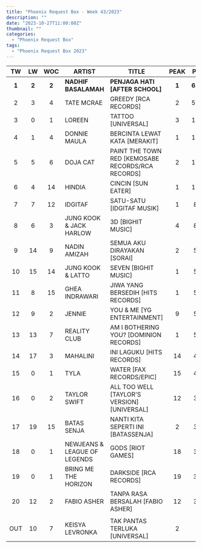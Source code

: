 ```yaml
---
title: "Phoenix Request Box - Week 43/2023"
description: ""
date: "2023-10-27T11:00:00Z"
thumbnail: ""
categories:
  - "Phoenix Request Box"
tags:
  - "Phoenix Request Box 2023"
---
```

<!--more-->
|TW|LW|WOC|ARTIST|TITLE|PEAK|PTW|
|:----:|:----:|:----:|----|----|:----:|:----:|
|**1**|**2**|**2**|**NADHIF BASALAMAH**|**PENJAGA HATI [AFTER SCHOOL]**|**1**|**6870**|
|2|3|4|TATE MCRAE|GREEDY [RCA RECORDS]|2|5048|
|3|0|1|LOREEN|TATTOO [UNIVERSAL]|3|1600|
|4|1|4|DONNIE MAULA|BERCINTA LEWAT KATA [MERAKIT]|1|1586|
|5|5|6|DOJA CAT|PAINT THE TOWN RED [KEMOSABE RECORDS/RCA RECORDS]|2|1206|
|6|4|14|HINDIA|CINCIN [SUN EATER]|1|1135|
|7|7|12|IDGITAF|SATU-SATU [IDGITAF MUSIK]|1|804|
|8|6|3|JUNG KOOK & JACK HARLOW|3D [BIGHIT MUSIC]|4|802|
|9|14|9|NADIN AMIZAH|SEMUA AKU DIRAYAKAN [SORAI]|2|581|
|10|15|14|JUNG KOOK & LATTO|SEVEN [BIGHIT MUSIC]|1|550|
|11|8|15|GHEA INDRAWARI|JIWA YANG BERSEDIH [HITS RECORDS]|1|549|
|12|9|2|JENNIE|YOU & ME [YG ENTERTAINMENT]|9|520|
|13|13|7|REALITY CLUB|AM I BOTHERING YOU? [DOMINION RECORDS]|1|500|
|14|17|3|MAHALINI|INI LAGUKU [HITS RECORDS]|14|480|
|15|0|1|TYLA|WATER [FAX RECORDS/EPIC]|15|459|
|16|0|2|TAYLOR SWIFT|ALL TOO WELL [TAYLOR'S VERSION] [UNIVERSAL]|12|360|
|17|19|15|BATAS SENJA|NANTI KITA SEPERTI INI [BATASSENJA]|2|347|
|18|0|1|NEWJEANS & LEAGUE OF LEGENDS|GODS [RIOT GAMES]|18|340|
|19|0|1|BRING ME THE HORIZON|DARKSIDE [RCA RECORDS]|19|320|
|20|12|2|FABIO ASHER|TANPA RASA BERSALAH [FABIO ASHER]|12|306|
| | | | | | | |
|OUT|10|7|KEISYA LEVRONKA|TAK PANTAS TERLUKA [UNIVERSAL]|2| |
